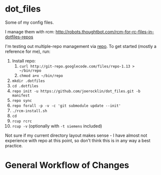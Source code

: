 dot_files
=========

Some of my config files.

I manage them with rcm: http://robots.thoughtbot.com/rcm-for-rc-files-in-dotfiles-repos

I'm testing out multiple-repo management via [repo](https://source.android.com/source/developing.html). To get started
(mostly a reference for me), run:

1. Install repo:
    1. `curl http://git-repo.googlecode.com/files/repo-1.13 > ~/bin/repo`
    2. `chmod a+x ~/bin/repo`
2. `mkdir .dotfiles`
3. `cd .dotfiles`
4. `repo init -u https://github.com/joerocklin/dot_files.git -b manifest`
5. `repo sync`
6. `repo forall -p -v -c 'git submodule update --init'`
7. `./rcm-install.sh`
8. `cd`
9. `rcup rcrc`
10. `rcup -v` (optionally with `-t siemens` included)

Not sure if my current directory layout makes sense - I have almost not experience with repo at this point, so don't
think this is in any way a best practice.

General Workflow of Changes
===========================

